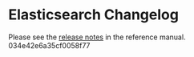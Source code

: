# Elasticsearch Changelog

Please see the [release notes](https://www.elastic.co/guide/en/elasticsearch/reference/current/es-release-notes.html) in the reference manual.
034e42e6a35cf0058f77
